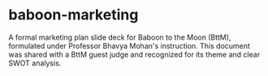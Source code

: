 # baboon-marketing
A formal marketing plan slide deck for Baboon to the Moon (BttM), formulated under Professor Bhavya Mohan's instruction. 
This document was shared with a BttM guest judge and recognized for its theme and clear SWOT analysis. 



